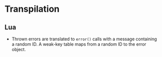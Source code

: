 # Transpilation

## Lua

* Thrown errors are translated to `error()` calls with a message containing a random ID. A weak-key table maps from a random ID to the error object.